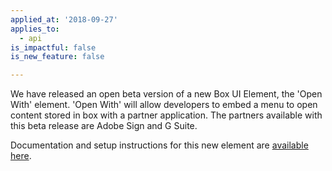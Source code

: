 ```yaml
---
applied_at: '2018-09-27'
applies_to:
  - api
is_impactful: false
is_new_feature: false

---
```



We have released an open beta version of a new Box UI Element, the 'Open With'
element. 'Open With' will allow developers to embed a menu to open content
stored in box with a partner application. The partners available with this beta
release are Adobe Sign and G Suite.

Documentation and setup instructions for this new element are
[available here](guide://embed/ui-elements).

